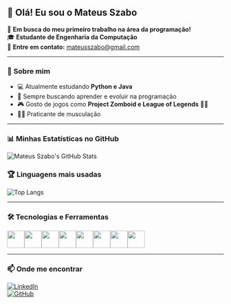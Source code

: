 ## 👋 Olá! Eu sou o Mateus Szabo

🎯 **Em busca do meu primeiro trabalho na área da programação!**  
🎓 **Estudante de Engenharia da Computação**  
📧 **Entre em contato:** mateusszabo@gmail.com  

---

### 🚀 **Sobre mim**
- 💻 Atualmente estudando **Python e Java**
- 📖 Sempre buscando aprender e evoluir na programação
- 🎮 Gosto de jogos como **Project Zomboid e League of Legends** 🏴‍☠️
- 🏋️‍♂️ Praticante de musculação

---

### 📊 **Minhas Estatísticas no GitHub**
![Mateus Szabo's GitHub Stats](https://github-readme-stats.vercel.app/api?username=mateusszabo&show_icons=true&count_private=true&theme=radical)

### 🏆 **Linguagens mais usadas**
![Top Langs](https://github-readme-stats.vercel.app/api/top-langs/?username=mateusszabo&layout=compact&theme=radical)


---

### 🛠️ **Tecnologias e Ferramentas**
<div style="display: flex;">
  <img src="https://cdn.jsdelivr.net/gh/devicons/devicon/icons/python/python-original.svg" height="40" width="40"/>
  <img src="https://cdn.jsdelivr.net/gh/devicons/devicon/icons/java/java-original.svg" height="40" width="40"/>
  <img src="https://cdn.jsdelivr.net/gh/devicons/devicon/icons/javascript/javascript-original.svg" height="40" width="40"/>
  <img src="https://cdn.jsdelivr.net/gh/devicons/devicon/icons/c/c-original.svg" height="40" width="40"/>
  <img src="https://cdn.jsdelivr.net/gh/devicons/devicon/icons/cplusplus/cplusplus-original.svg" height="40" width="40"/>
  <img src="https://cdn.jsdelivr.net/gh/devicons/devicon/icons/html5/html5-original.svg" height="40" width="40"/>
  <img src="https://cdn.jsdelivr.net/gh/devicons/devicon/icons/css3/css3-original.svg" height="40" width="40"/>
  <img src="https://cdn.jsdelivr.net/gh/devicons/devicon/icons/vscode/vscode-original.svg" height="40" width="40"/>
</div>

---

### 📫 **Onde me encontrar**
[![LinkedIn](https://img.shields.io/badge/LinkedIn-0077B5?style=for-the-badge&logo=linkedin&logoColor=white)](https://www.linkedin.com/in/seu-usuario)  
[![GitHub](https://img.shields.io/badge/GitHub-181717?style=for-the-badge&logo=github&logoColor=white)](https://github.com/mateusszabo)
